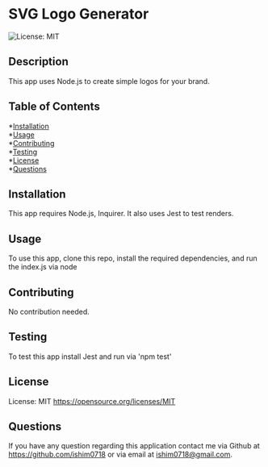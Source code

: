 
  # SVG Logo Generator
  ![License: MIT](https://img.shields.io/badge/License-MIT-yellow.svg)

  ## Description
  This app uses Node.js to create simple logos for your brand.

  ## Table of Contents
  *[Installation](#installation)  
  *[Usage](#usage)  
  *[Contributing](#contributing)  
  *[Testing](#testing)  
  *[License](#license)  
  *[Questions](#questions)  

  ## Installation
  This app requires Node.js, Inquirer. It also uses Jest to test renders.

  ## Usage
  To use this app, clone this repo, install the required dependencies, and run the index.js via node

  ## Contributing
  No contribution needed.

  ## Testing
  To test this app install Jest and run via 'npm test'

  ## License
  License: MIT
  https://opensource.org/licenses/MIT
  
  ## Questions
  If you have any question regarding this application contact me via Github at https://github.com/ishim0718 or via email at ishim0718@gmail.com.

